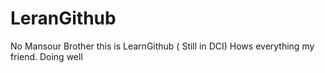 # LeranGithub

No Mansour Brother this is LearnGithub ( Still in DCI) 
Hows everything my friend. Doing well 
